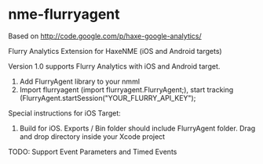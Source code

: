 nme-flurryagent
===============

Based on http://code.google.com/p/haxe-google-analytics/


Flurry Analytics Extension for HaxeNME (iOS and Android targets) 

Version 1.0 supports Flurry Analytics with iOS and Android target.

1) Add FlurryAgent library to your nmml <haxelib name="flurryagent"/>
2) Import flurryagent (import flurryagent.FlurryAgent;), start tracking (FlurryAgent.startSession("YOUR_FLURRY_API_KEY");

Special instructions for iOS Target:
1) Build for iOS. Exports / Bin folder should include FlurryAgent folder. Drag and drop directory inside your Xcode project

TODO: Support Event Parameters and Timed Events